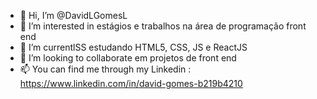 - 👋 Hi, I’m @DavidLGomesL
- 👀 I’m interested in  estágios e trabalhos na área de programação front end
- 🌱 I’m currentlSS estudando HTML5, CSS, JS e ReactJS
- 💞️ I’m looking to collaborate em projetos de front end
- 📫 You can find me through my Linkedin : https://www.linkedin.com/in/david-gomes-b219b4210

<!---
DavidLGomesL/DavidLGomesL is a ✨ special ✨ repository because its `README.md` (this file) appears on your GitHub profile.
You can click the Preview link to take a look at your changes.
--->
